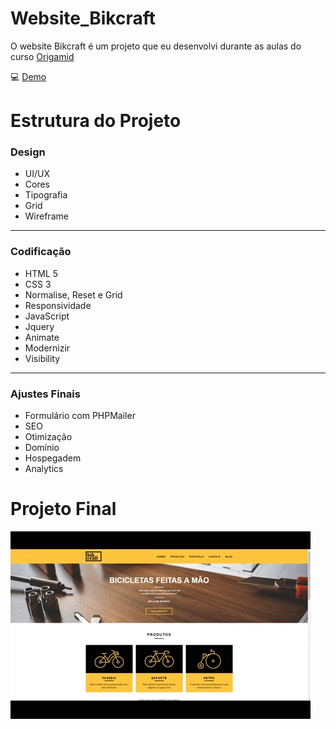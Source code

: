 # Website_Bikcraft
O website Bikcraft é um projeto que eu desenvolvi durante as aulas do curso <a href="https://www.origamid.com">Origamid</a> 



:computer: <a href="http://bikcraft.com/"> Demo </a>
 
# Estrutura do Projeto

<h3>Design</h3>
<ul> 
  <li>UI/UX</li>
  <li>Cores</li>
  <li>Tipografia</li>
  <li>Grid</li> 
  <li>Wireframe</li>   
</ul>
  
<hr>

<h3>Codificação</h3>
<ul>
  <li>HTML 5</li>
  <li>CSS 3</li>
  <li>Normalise, Reset e Grid</li>
  <li>Responsividade</li>
  <li>JavaScript</li>
  <li>Jquery</li>
  <li>Animate</li>
  <li>Modernizir</li>
  <li>Visibility</li>
</ul>
 
 <hr>

 <h3>Ajustes Finais</h3>
 <ul>  
  <li>Formulário com PHPMailer</li>
  <li>SEO</li>
  <li>Otimização</li>
  <li>Domínio</li>
  <li>Hospegadem</li>
  <li>Analytics</li>   
</ul>


# Projeto Final

![](bikcraft.gif)


